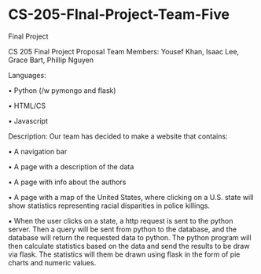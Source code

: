 # CS-205-FInal-Project-Team-Five
Final Project

CS 205 Final Project Proposal
Team Members: Yousef Khan, Isaac Lee, Grace Bart, Phillip Nguyen

Languages:

• Python (/w pymongo and flask)

• HTML/CS

• Javascript


Description:
Our team has decided to make a website that contains:

• A navigation bar

• A page with a description of the data

• A page with info about the authors

• A page with a map of the United States, where clicking on a U.S. state will show
statistics representing racial disparities in police killings.

▪ When the user clicks on a state, a http request is sent to the python server.
Then a query will be sent from python to the database, and the database will
return the requested data to python. The python program will then calculate
statistics based on the data and send the results to be draw via flask. The
statistics will them be drawn using flask in the form of pie charts and numeric
values.
